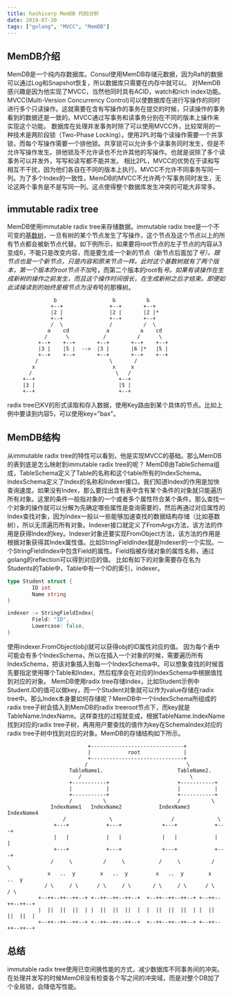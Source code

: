 ```yaml
---
title: hashicorp MemDB 代码分析
date: 2019-07-30
tags: ["golang", "MVCC", "MemDB"]
---
```

## MemDB介绍

MemDB是一个纯内存数据库。Consul使用MemDB存储元数据，因为Raft的数据可以通过Log和Snapshot恢复，所以数据库只需要在内存中就可以。
对MemDB感兴趣是因为他实现了MVCC，当然他同时具有ACID，watch和rich index功能。
MVCC(Multi-Version Concurrency Control)可以使数据库在进行写操作的同时进行多个只读操作。这就需要在含有写操作的事务在提交的时候，只读操作的事务看到的数据还是一致的。MVCC通过写事务和读事务分别在不同的版本上操作来实现这个功能。
数据库在处理并发事务时除了可以使用MVCC外，比较常用的一种技术是两阶段锁（Two-Phase Locking）。使用2PL时每个读操作需要一个共享锁，而每个写操作需要一个排他锁。共享锁可以允许多个读事务同时发生，但是不允许写操作发生。排他锁及不允许读也不允许其他的写操作。也就是说除了多个读事务可以并发外，写写和读写都不能并发。
相比2PL，MVCC的优势在于读和写相互不干扰，因为他们各自在不同的版本上执行。MVCC不允许不同事务写同一列。为了多个Index的一致性，MemDB的MVCC不允许两个写事务同时发生，无论这两个事务是不是写同一列。这点使得整个数据库发生冲突的可能大非常多。

## immutable radix tree

MemDB使用immutable radix tree来存储数据。immutable radix tree是一个不可变的[基数树](https://en.wikipedia.org/wiki/Radix_tree)，一旦有树的某个节点发生了写操作，这个节点及这个节点以上的所有节点都会被新节点代替。如下例所示，如果要将root节点的左子节点的内容从3变成6，不能只是改变内容，而是要生成一个新的节点（新节点后面加了*号）。跟节点也是一个新节点，只是内容和原来节点一样。此时这个基数树就有了两个版本，第一个版本的root节点不加*号，而第二个版本的root有*号。如果有读操作在生成新树的操作之前发生，而且这个操作时间很长，在生成新树之后才结束。即便如此读操读到的始终是根节点为没有*号的那棵树。
```
               b                  b          b
              +--+               +--+       +--+
              |2 |               |2 |       |2 |*
              +--+               +--+       +--+
              /  \               /          /  \
             a    cd            a          a    cd
            /      \           /          /      \
          +--+    +--+       +--+       +--+    +--+
          |3 |    |5 |  -->  |3 |       |6 |*   |5 |
          +--+    +--+       +--+       +--+    +--+
         /                       \       /
        x                         x     x
       /                           \   /
     +--+                           +--+
     |3 |                           |5 |
     +--+                           +--+
```
radix tree已KV的形式读取和存入数据，使用Key路由到某个具体的节点。比如上例中要读到内容5，可以使用key="bax"。
## MemDB结构

从immutable radix tree的特性可以看到，他是实现MVCC的基础。那么MemDB的表到底是怎么映射到immutable radix tree的呢？
MemDB由TableSchema组成，TableSchema定义了Table的名称和这个table所有的IndexSchema。IndexSchema定义了Index的名称和Indexer接口。我们知道Index的作用是加快查询速度。如果没有Index，那么要找出含有表中含有某个条件的对象就只能遍历所有对象。这里的条件一般指对象的一个或者多个属性符合某个条件。那么查找一个对象的操作就可以分解为先确定哪些属性是查询需要的，然后再通过对应属性的Index查找对象，因为Index一般以一些能够加速查找的数据结构存储（比如基数树），所以无须遍历所有对象。Indexer接口就定义了FromArgs方法，该方法的作用是获得Index的key。Indexer对象还要实现FromObject方法，该方法的作用是根据对象获得其Index属性值。比如StringFieldIndex就是Indexer的一个实现。一个StringFieldIndex中包含Field的属性。Field指被存储对象的属性名称，通过golang的reflection可以得到对应的值。
比如有如下的对象需要存在名为Students的Table中，Table中有一个ID的索引，indexer。
```go
type Student struct {
        ID int
        Name string
}

indexer := StringFieldIndex{
        Field: "ID",
        Lowercase: false,
}
```
使用indexer.FromObject(obj)就可以获得obj的ID属性对应的值。
因为每个表中可能会有多个IndexSchema，所以在插入一个对象的时候，需要遍历所有IndexSchema，把该对象插入到每一个IndexSchema中。可以想象查找的时候首先要指定使用哪个Table和Index，然后程序会在对应的IndexSchema中根据值找到对应的对象。
MemDB使用radix tree存储Index，比如Student示例中Student.ID的值可以做key，而一个Student对象就可以作为value存储在radix tree中。那么Index本身要如何存储呢？MemDB中一个IndexSchema所组成的radix tree子树会插入到MemDB的radix treeroot节点下，而key就是TableName.IndexName。这样查找的过程就变成，根据TableName.IndexName找到对应的radix tree子树，再用用户要查找的值作为key在SchemaIndex对应的radix tree子树中找到对应的对象。MemDB的存储结构如下所示。

```
                          +------------------------------+
                          |            root              |
                          +------------------------------+
                         /                                \
                    TableName1.                        TableName2.
                       /                                   \
                    +-----------+                      +-----------+
                    |           |                      |           |
                    +-----------+                      +-----------+
                    /          \                       /          \
              IndexName1   IndexName2            IndexName3   IndexName4
                  /              \                   /              \
               +---+            +---+             +---+            +---+
               |   |            |   |             |   |            |   |
               +---+            +---+             +---+            +---+
              /     \          /     \           /     \          /     \
             x   ..  y        x   ..  y         x   ..  y        x   ..  y
            / \     / \      / \     / \       / \     / \      / \     / \
          +--++--++--++--+ +--++--++--++--+  +--++--++--++--+ +--++--++--++--+
          |  ||  ||  ||  | |  ||  ||  ||  |  |  ||  ||  ||  | |  ||  ||  ||  |
          +--++--++--++--+ +--++--++--++--+  +--++--++--++--+ +--++--++--++--+

```

## 总结

immutable radix tree使用已空间换性能的方式，减少数据库不同事务间的冲突。在处理并发写的时候MemDB没有检查各个写之间的冲突域，而是对整个DB加了个全局锁，会降低写性能。
